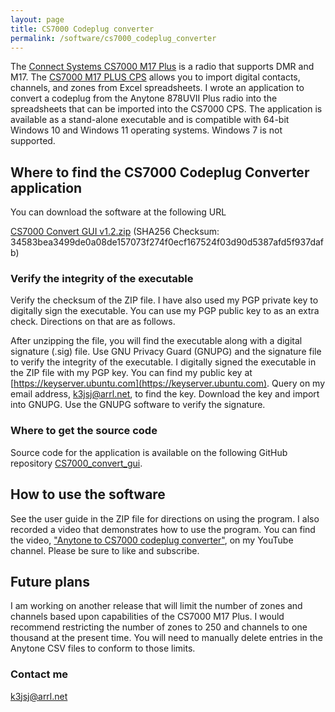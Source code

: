 ```yaml
---
layout: page
title: CS7000 Codeplug converter
permalink: /software/cs7000_codeplug_converter
---
```


The [Connect Systems CS7000 M17 Plus](https://www.connectsystems.com/amateur-products/CS7000-M17-plus.html) is a radio that supports DMR and M17. The [CS7000 M17 PLUS CPS](https://www.connectsystems.com/amateur-software/CS7000_m17_plus_software.html) allows you to import digital contacts, channels, and zones from Excel spreadsheets. I wrote an application to convert a codeplug from the Anytone 878UVII Plus radio into the spreadsheets that can be imported into the CS7000 CPS. The application is available as a stand-alone executable and is compatible with 64-bit Windows 10 and Windows 11 operating systems. Windows 7 is not supported. 

## Where to find the CS7000 Codeplug Converter application 
You can download the software at the following URL

[CS7000 Convert GUI v1.2.zip](https://github.com/VikingNation/CS7000_convert_gui/releases/download/v1.2/CS7000_convert_gui-v1.2.zip) (SHA256 Checksum: 34583bea3499de0a08de157073f274f0ecf167524f03d90d5387afd5f937dafb)

### Verify the integrity of the executable
Verify the checksum of the ZIP file. I have also used my PGP private key to digitally sign the executable. You can use my PGP public key to as an extra check. Directions on that are as follows.

After unzipping the file, you will find the executable along with a digital signature (.sig) file. Use GNU Privacy Guard (GNUPG) and the signature file to verify the integrity of the executable. I digitally signed the executable in the ZIP file with my PGP key. You can find my public key at [https://keyserver.ubuntu.com](https://keyserver.ubuntu.com). Query on my email address, k3jsj@arrl.net, to find the key. Download the key and import into GNUPG. Use the GNUPG software to verify the signature.

### Where to get the source code
Source code for the application is available on the following GitHub repository [CS7000_convert_gui](https://vikingnation.github.io/cs7000_convert_gui).
 
## How to use the software
See the user guide in the ZIP file for directions on using the program. I also recorded a video that demonstrates how to use the program. You can find the video, ["Anytone to CS7000 codeplug converter"](https://www.youtube.com/watch?v=ZhSXUYIStsg&ab_channel=HamRadioCommunity), on my YouTube channel. Please be sure to like and subscribe.

## Future plans
I am working on another release that will limit the number of zones and channels based upon capabilities of the CS7000 M17 Plus. I would recommend restricting the number of zones to 250 and channels to one thousand at the present time. You will need to manually delete entries in the Anytone CSV files to conform to those limits.


### Contact me
[k3jsj@arrl.net](mailto:k3jsj@arrl.net)
